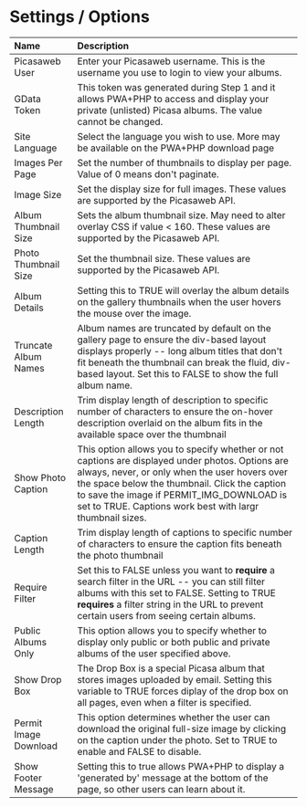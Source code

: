 # Settings / Options #

| **Name** | **Description** |
|:---------|:----------------|
|Picasaweb User|Enter your Picasaweb username. This is the username you use to login to view your albums.|
|GData Token|This token was generated during Step 1 and it allows PWA+PHP to access and display your private (unlisted) Picasa albums. The value cannot be changed.|
|Site Language|Select the language you wish to use. More may be available on the PWA+PHP download page|
|Images Per Page|Set the number of thumbnails to display per page. Value of 0 means don't paginate.|
|Image Size|Set the display size for full images. These values are supported by the Picasaweb API.|
|Album Thumbnail Size|Sets the album thumbnail size. May need to alter overlay CSS if value < 160. These values are supported by the Picasaweb API.|
|Photo Thumbnail Size|Set the thumbnail size. These values are supported by the Picasaweb API.|
|Album Details|Setting this to TRUE will overlay the album details on the gallery thumbnails when the user hovers the mouse over the image.|
|Truncate Album Names|Album names are truncated by default on the gallery page to ensure the div-based layout displays properly -- long album titles that don't fit beneath the thumbnail can break the fluid, div-based layout. Set this to FALSE to show the full album name.|
|Description Length|Trim display length of description to specific number of characters to ensure the on-hover description overlaid on the album fits in the available space over the thumbnail|
|Show Photo Caption|This option allows you to specify whether or not captions are displayed under photos. Options are always, never, or only when the user hovers over the space below the thumbnail. Click the caption to save the image if PERMIT\_IMG\_DOWNLOAD is set to TRUE. Captions work best with largr thumbnail sizes.|
|Caption Length|Trim display length of captions to specific number of characters to ensure the caption fits beneath the photo thumbnail|
|Require Filter|Set this to FALSE unless you want to **require** a search filter in the URL -- you can still filter albums with this set to FALSE. Setting to TRUE **requires** a filter string in the URL to prevent certain users from seeing certain albums.|
|Public Albums Only|This option allows you to specify whether to display only public or both public and private albums of the user specified above.|
|Show Drop Box|The Drop Box is a special Picasa album that stores images uploaded by email. Setting this variable to TRUE forces diplay of the drop box on all pages, even when a filter is specified.|
|Permit Image Download|This option determines whether the user can download the original full-size image by clicking on the caption under the photo. Set to TRUE to enable and FALSE to disable.|
|Show Footer Message|Setting this to true allows PWA+PHP to display a 'generated by' message at the bottom of the page, so other users can learn about it.|